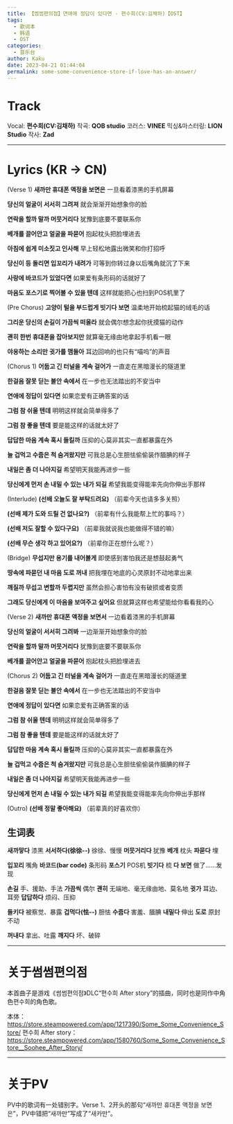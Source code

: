 ```yaml
---
title: 【썸썸편의점】연애에 정답이 있다면 - 편수희(CV:김채하)【OST】
tags:
  - 歌词本
  - 韩语
  - OST
categories:
  - 音乐台
author: Kaku
date: 2023-04-21 01:44:04
permalink: some-some-convenience-store-if-love-has-an-answer/
---
```


# Track

<lite-youtube videoid="2_zcXYIn7E0"></lite-youtube>

Vocal: **편수희(CV:김채하)**
작곡: **QOB studio**
코러스: **VINEE**
믹싱&마스터링: **LION Studio**
작사: **Zad**

<!--more-->

---

# Lyrics (KR → CN)

(Verse 1)
**새까만 휴대폰 액정을 보면은**
一旦看着漆黑的手机屏幕

**당신의 얼굴이 서서히 그려져**
就会渐渐开始想象你的脸

**연락을 할까 말까 머뭇거리다**
犹豫到底要不要联系你

**베개를 끌어안고 얼굴을 파묻어**
抱起枕头把脸埋进去

**아침에 쉽게 미소짓고 인사해**
早上轻松地露出微笑和你打招呼

**당신이 등 돌리면 입꼬리가 내려가**
可等到你转过身以后嘴角就沉了下来

**사랑에 바코드가 있었다면**
如果爱有条形码的话就好了

**마음도 포스기로 찍어볼 수 있을 텐데**
这样就能把心也扫到POS机里了

(Pre Chorus)
**고양이 털을 부드럽게 빗기다 보면**
温柔地开始梳起猫的绒毛的话

**그리운 당신의 손길이 가끔씩 떠올라**
就会偶尔想念起你抚摸猫的动作

**괜히 한번 휴대폰을 잡아보지만**
就算毫无缘由地拿起手机看一眼

**야옹하는 소리만 귓가를 맴돌아**
耳边回响的也只有“喵呜”的声音

(Chorus 1)
**어둡고 긴 터널을 계속 걸어가**
一直走在黑暗漫长的隧道里

**한걸음 잘못 딛는 불안 속에서**
在一步也无法踏出的不安当中

**연애에 정답이 있다면**
如果恋爱有正确答案的话

**그럼 참 쉬울 텐데**
明明这样就会简单得多了

**그럼 참 좋을 텐데**
要是能这样的话就太好了

**답답한 마음 계속 혹시 들킬까**
压抑的心莫非其实一直都暴露在外

**늘 겁먹고 수줍은 척 숨겨왔지만**
可我总是心生胆怯偷偷装作腼腆的样子

**내일은 좀 더 나아지길**
希望明天我能再进步一些

**당신에게 먼저 손 내밀 수 있는 내가 되길**
希望我能变得能率先向你伸出手那样

(Interlude)
**(선배 오늘도 잘 부탁드려요)**
（前辈今天也请多多关照）

**(선배 제가 도와 드릴 건 없나요?)**
（前辈有什么我能帮上忙的事吗？）

**(선배 저도 잘할 수 있다구요)**
（前辈我就说我也能做得不错的嘛）

**(선배 무슨 생각 하고 있어요?)**
（前辈你正在想什么呢？）

(Bridge)
**무섭지만 용기를 내어볼게**
即使感到害怕我还是想鼓起勇气

**땅속에 파묻던 내 마음 도로 꺼내**
把我埋在地底的心灵原封不动地拿出来

**깨질까 무섭고 변할까 두렵지만**
虽然会担心害怕有没有破损或者变质

**그래도 당신에게 이 마음을 보여주고 싶어요**
但就算这样也希望能给你看看我的心

(Verse 2)
**새까만 휴대폰 액정을 보면서**
一边看着漆黑的手机屏幕

**당신의 얼굴이 서서히 그려봐**
一边渐渐开始想象你的脸

**연락을 할까 말까 머뭇거리다**
犹豫到底要不要联系你

**베개를 끌어안고 얼굴을 파묻어**
抱起枕头把脸埋进去

(Chorus 2)
**어둡고 긴 터널을 계속 걸어가**
一直走在黑暗漫长的隧道里

**한걸음 잘못 딛는 불안 속에서**
在一步也无法踏出的不安当中

**연애에 정답이 있다면**
如果恋爱有正确答案的话

**그럼 참 쉬울 텐데**
明明这样就会简单得多了

**그럼 참 좋을 텐데**
要是能这样的话就太好了

**답답한 마음 계속 혹시 들킬까**
压抑的心莫非其实一直都暴露在外

**늘 겁먹고 수줍은 척 숨겨왔지만**
可我总是心生胆怯偷偷装作腼腆的样子

**내일은 좀 더 나아지길**
希望明天我能再进步一些

**당신에게 먼저 손 내밀 수 있는 내가 되길**
希望我能变得能率先向你伸出手那样

(Outro)
**(선배 정말 좋아해요)**
（前辈真的好喜欢你）

## 生词表

**새까맣다** 漆黑
**서서하다(徐徐--)** 徐徐、慢慢
**머뭇거리다** 犹豫
**베개** 枕头
**파묻다** 埋

**입꼬리** 嘴角
**바코드(bar code)** 条形码
**포스기** POS机
**빗기다** 梳
**다 보면** 做了……发现

**손길** 手、援助、手法
**가끔씩** 偶尔
**괜히** 无端地、毫无缘由地、莫名地
**귓가** 耳边、耳旁
**답답하다** 烦闷、压抑

**들키다** 被察觉、暴露
**겁먹다(怯--)** 胆怯
**수줍다** 害羞、腼腆
**내밀다** 伸出
**도로** 原封不动

**꺼내다** 拿出、吐露
**깨지다** 坏、破碎

---

# 关于썸썸편의점

本首曲子是游戏《썸썸편의점》DLC“편수희 After story”的插曲，同时也是同作中角色편수희的角色歌。

本体：https://store.steampowered.com/app/1217390/Some_Some_Convenience_Store/
편수희 After story：https://store.steampowered.com/app/1580760/Some_Some_Convenience_Store__Soohee_After_Story/

---

# 关于PV

PV中的歌词有一处错别字。Verse 1、2开头的那句“새까만 휴대폰 액정을 보면은”，PV中错把“새까만”写成了“새카만”。